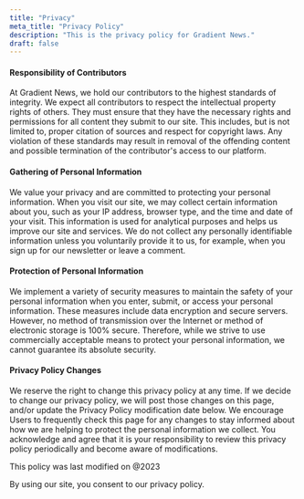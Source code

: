 ```yaml
---
title: "Privacy"
meta_title: "Privacy Policy"
description: "This is the privacy policy for Gradient News."
draft: false
---
```


#### Responsibility of Contributors

At Gradient News, we hold our contributors to the highest standards of integrity. We expect all contributors to respect the intellectual property rights of others. They must ensure that they have the necessary rights and permissions for all content they submit to our site. This includes, but is not limited to, proper citation of sources and respect for copyright laws. Any violation of these standards may result in removal of the offending content and possible termination of the contributor's access to our platform.

#### Gathering of Personal Information

We value your privacy and are committed to protecting your personal information. When you visit our site, we may collect certain information about you, such as your IP address, browser type, and the time and date of your visit. This information is used for analytical purposes and helps us improve our site and services. We do not collect any personally identifiable information unless you voluntarily provide it to us, for example, when you sign up for our newsletter or leave a comment.

#### Protection of Personal Information

We implement a variety of security measures to maintain the safety of your personal information when you enter, submit, or access your personal information. These measures include data encryption and secure servers. However, no method of transmission over the Internet or method of electronic storage is 100% secure. Therefore, while we strive to use commercially acceptable means to protect your personal information, we cannot guarantee its absolute security.

#### Privacy Policy Changes

We reserve the right to change this privacy policy at any time. If we decide to change our privacy policy, we will post those changes on this page, and/or update the Privacy Policy modification date below. We encourage Users to frequently check this page for any changes to stay informed about how we are helping to protect the personal information we collect. You acknowledge and agree that it is your responsibility to review this privacy policy periodically and become aware of modifications.

This policy was last modified on @2023

By using our site, you consent to our privacy policy.
